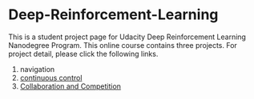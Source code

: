 # Deep-Reinforcement-Learning
This is a student project page for Udacity Deep Reinforcement Learning Nanodegree Program. This online course contains three projects. For project detail, please click the following links.

1. navigation
2. [continuous control](continuous-control/README.md)
3. [Collaboration and Competition](p3_collab-compet/README.md)
